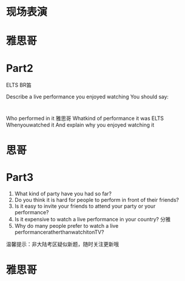 # 现场表演  

# 雅思哥  

# Part2  

ELTS BR笛  

Describe a live performance you enjoyed watching You should say:  

#  

Who performed in it 雅思哥 Whatkind of performance it was ELTS Whenyouwatched it And explain why you enjoyed watching it  

# 思哥  

# Part3  

1. What kind of party have you had so far?   
2. Do you think it is hard for people to perform in front of their friends?   
3. Is it easy to invite your friends to attend your party or your performance?   
4. Is it expensive to watch a live performance in your country? 分雅   
5. Why do many people prefer to watch a live performanceratherthanwatchitonTV?  

温馨提示：非大陆考区疑似新题，随时关注更新哦  

# 雅思哥  
